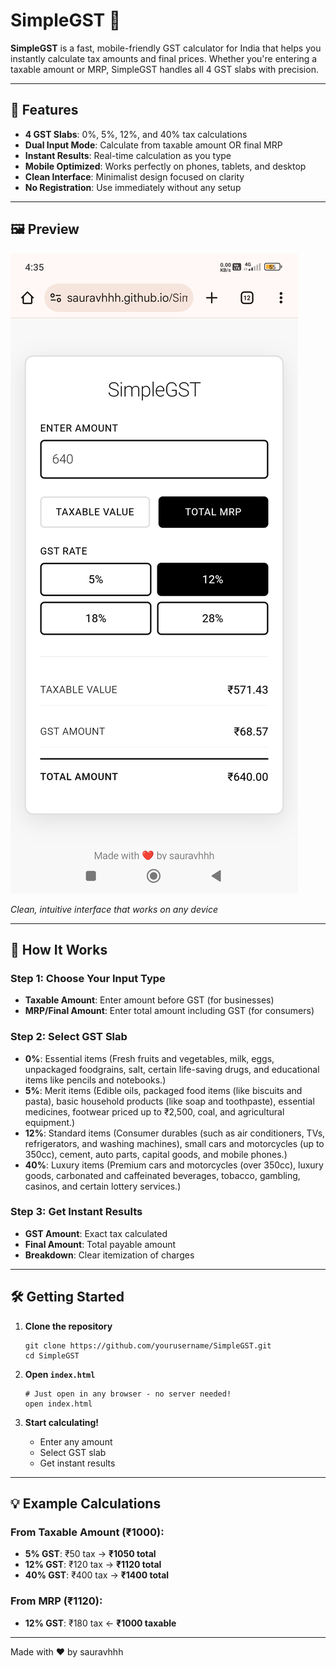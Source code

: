 # SimpleGST 🧮

**SimpleGST** is a fast, mobile-friendly GST calculator for India that helps you instantly calculate tax amounts and final prices. Whether you're entering a taxable amount or MRP, SimpleGST handles all 4 GST slabs with precision.

---

## 🚀 Features

- **4 GST Slabs**: 0%, 5%, 12%, and 40% tax calculations
- **Dual Input Mode**: Calculate from taxable amount OR final MRP
- **Instant Results**: Real-time calculation as you type
- **Mobile Optimized**: Works perfectly on phones, tablets, and desktop
- **Clean Interface**: Minimalist design focused on clarity
- **No Registration**: Use immediately without any setup

---

## 🖼️ Preview

![SimpleGST Calculator Preview](Assets/Screenshot.jpg)

*Clean, intuitive interface that works on any device*

---

## 📱 How It Works

### **Step 1**: Choose Your Input Type
- **Taxable Amount**: Enter amount before GST (for businesses)
- **MRP/Final Amount**: Enter total amount including GST (for consumers)

### **Step 2**: Select GST Slab
- **0%**: Essential items (Fresh fruits and vegetables, milk, eggs, unpackaged foodgrains, salt, certain life-saving drugs, and educational items like pencils and notebooks.)
- **5%**: Merit items (Edible oils, packaged food items (like biscuits and pasta), basic household products (like soap and toothpaste), essential medicines, footwear priced up to ₹2,500, coal, and agricultural equipment.)
- **12%**: Standard items (Consumer durables (such as air conditioners, TVs, refrigerators, and washing machines), small cars and motorcycles (up to 350cc), cement, auto parts, capital goods, and mobile phones.)
- **40%**: Luxury items (Premium cars and motorcycles (over 350cc), luxury goods, carbonated and caffeinated beverages, tobacco, gambling, casinos, and certain lottery services.)

### **Step 3**: Get Instant Results
- **GST Amount**: Exact tax calculated
- **Final Amount**: Total payable amount
- **Breakdown**: Clear itemization of charges

---

## 🛠️ Getting Started

1. **Clone the repository**
    ```
    git clone https://github.com/yourusername/SimpleGST.git
    cd SimpleGST
    ```

2. **Open `index.html`**
    ```
    # Just open in any browser - no server needed!
    open index.html
    ```

3. **Start calculating!**
    - Enter any amount
    - Select GST slab
    - Get instant results

---

## 💡 Example Calculations

### From Taxable Amount (₹1000):
- **5% GST**: ₹50 tax → **₹1050 total**
- **12% GST**: ₹120 tax → **₹1120 total**
- **40% GST**: ₹400 tax → **₹1400 total**

### From MRP (₹1120):
- **12% GST**: ₹180 tax ← **₹1000 taxable**

---

Made with ❤️ by sauravhhh

